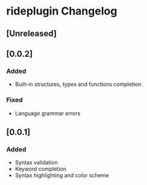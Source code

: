 # rideplugin Changelog

## [Unreleased]

## [0.0.2]
### Added
- Built-in structures, types and functions completion

### Fixed
- Language grammar errors

## [0.0.1]
### Added
- Syntax validation
- Keyword completion
- Syntax highlighting and color scheme
